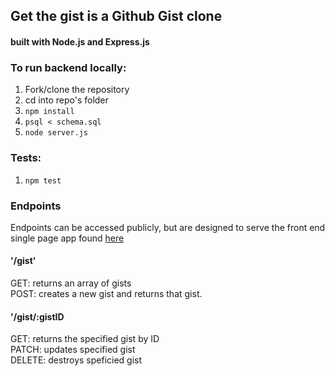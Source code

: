 ## Get the gist is a Github Gist clone

#### built with Node.js and Express.js

### To run backend locally:

1. Fork/clone the repository
2. cd into repo's folder
3. `npm install`
4. `psql < schema.sql`
5. `node server.js`

### Tests:

1. `npm test`

### Endpoints

Endpoints can be accessed publicly, but are designed to serve the front end single page app found [here](https://github.com/KristenLingwood/GetTheGist_frontend)

#### '/gist'

GET: returns an array of gists\
POST: creates a new gist and returns that gist.

#### '/gist/:gistID

GET: returns the specified gist by ID\
PATCH: updates specified gist\
DELETE: destroys speficied gist

